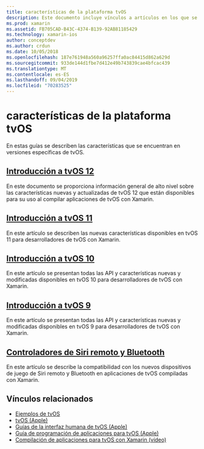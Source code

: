 ```yaml
---
title: características de la plataforma tvOS
description: Este documento incluye vínculos a artículos en los que se describen las características incluidas en diversas versiones de tvOS. También se vincula a un documento que describe los controladores de Siri remoto y Bluetooth.
ms.prod: xamarin
ms.assetid: FB705CAD-B43C-4374-B139-92AB81185429
ms.technology: xamarin-ios
author: conceptdev
ms.author: crdun
ms.date: 10/05/2018
ms.openlocfilehash: 187e761948a560a96257ffa0ac84415d862a629d
ms.sourcegitcommit: 933de144d1fbe7d412e49b743839cae4bfcac439
ms.translationtype: MT
ms.contentlocale: es-ES
ms.lasthandoff: 09/04/2019
ms.locfileid: "70283525"
---
```

# <a name="tvos-platform-features"></a>características de la plataforma tvOS

En estas guías se describen las características que se encuentran en versiones específicas de tvOS.

## <a name="introduction-to-tvos-12iostvosplatformintroduction-to-tvos12indexmd"></a>[Introducción a tvOS 12](~/ios/tvos/platform/introduction-to-tvos12/index.md)

En este documento se proporciona información general de alto nivel sobre las características nuevas y actualizadas de tvOS 12 que están disponibles para su uso al compilar aplicaciones de tvOS con Xamarin.

## <a name="introduction-to-tvos-11iostvosplatformintroduction-to-tvos11md"></a>[Introducción a tvOS 11](~/ios/tvos/platform/introduction-to-tvos11.md)

En este artículo se describen las nuevas características disponibles en tvOS 11 para desarrolladores de tvOS con Xamarin.

## <a name="introduction-to-tvos-10iostvosplatformintroduction-to-tvos10indexmd"></a>[Introducción a tvOS 10](~/ios/tvos/platform/introduction-to-tvos10/index.md)

En este artículo se presentan todas las API y características nuevas y modificadas disponibles en tvOS 10 para desarrolladores de tvOS con Xamarin.

## <a name="introduction-to-tvos-9iostvosplatformtvos9md"></a>[Introducción a tvOS 9](~/ios/tvos/platform/tvos9.md)

En este artículo se presentan todas las API y características nuevas y modificadas disponibles en tvOS 9 para desarrolladores de tvOS con Xamarin.

## <a name="siri-remote-and-bluetooth-controllersiostvosplatformremote-bluetoothmd"></a>[Controladores de Siri remoto y Bluetooth](~/ios/tvos/platform/remote-bluetooth.md)

En este artículo se describe la compatibilidad con los nuevos dispositivos de juego de Siri remoto y Bluetooth en aplicaciones de tvOS compiladas con Xamarin.

## <a name="related-links"></a>Vínculos relacionados

- [Ejemplos de tvOS](https://docs.microsoft.com/samples/browse/?products=xamarin&term=Xamarin.iOS+tvOS)
- [tvOS (Apple)](https://developer.apple.com/tvos/)
- [Guías de la interfaz humana de tvOS (Apple)](https://developer.apple.com/tvos/human-interface-guidelines/)
- [Guía de programación de aplicaciones para tvOS (Apple)](https://developer.apple.com/library/prerelease/tvos/documentation/General/Conceptual/AppleTV_PG/)
- [Compilación de aplicaciones para tvOS con Xamarin (vídeo)](https://university.xamarin.com/lightninglectures/tvos-with-xamarin)
